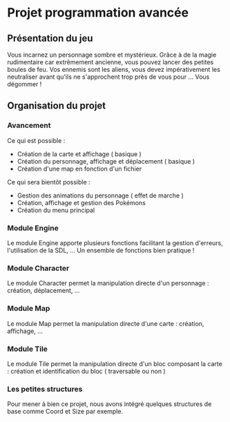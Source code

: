 # Projet programmation avancée

## Présentation du jeu
Vous incarnez un personnage sombre et mystérieux. Grâce à de la magie rudimentaire car extrêmement ancienne, vous pouvez lancer des petites boules de feu. Vos ennemis sont les aliens, vous devez impérativement les neutraliser avant qu'ils ne s'approchent trop près de vous pour ... Vous dégommer !
  
  
## Organisation du projet
  
### Avancement
Ce qui est possible :
 - Création de la carte et affichage ( basique )
 - Création du personnage, affichage et déplacement ( basique )
 - Création d'une map en fonction d'un fichier 

Ce qui sera bientôt possible :
 - Gestion des animations du personnage ( effet de marche )
 - Création, affichage et gestion des Pokémons
 - Création du menu principal
  
  
### Module Engine
Le module Engine apporte plusieurs fonctions facilitant la gestion d'erreurs, l'utilisation de la SDL, ... Un ensemble de fonctions bien pratique !
  
  
### Module Character
Le module Character permet la manipulation directe d'un personnage : création, déplacement, ... 
  
  
### Module Map
Le module Map permet la manipulation directe d'une carte : création, affichage, ...
  
  
### Module Tile
Le module Tile permet la manipulation directe d'un bloc composant la carte : création et identification du bloc ( traversable ou non )
  
  
### Les petites structures
Pour mener à bien ce projet, nous avons intégré quelques structures de base comme Coord et Size par exemple.
